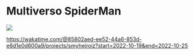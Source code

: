 # Multiverso SpiderMan

![](showcase.gif)

https://wakatime.com/@85802aed-ee52-44a6-853d-e6d1e0d600a9/projects/smyhejroiz?start=2022-10-19&end=2022-10-25